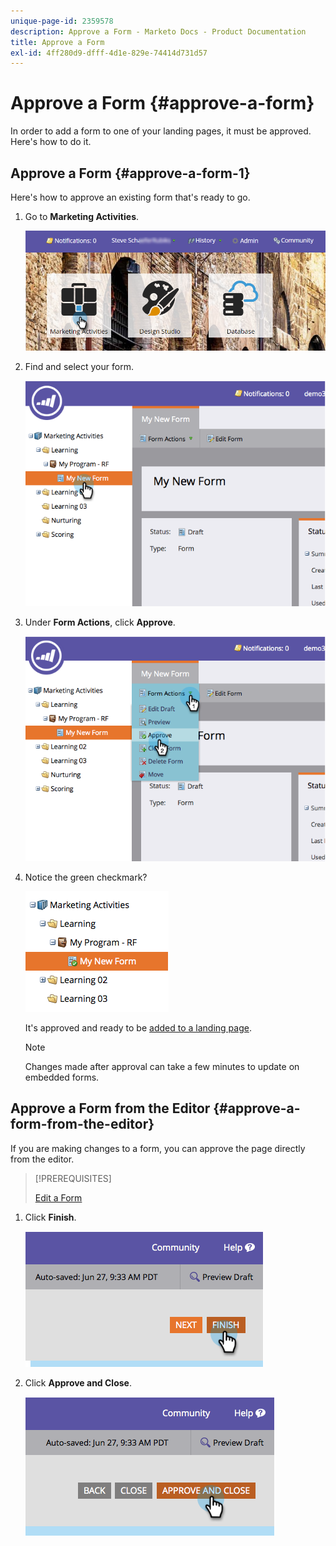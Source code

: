 ```yaml
---
unique-page-id: 2359578
description: Approve a Form - Marketo Docs - Product Documentation
title: Approve a Form
exl-id: 4ff280d9-dfff-4d1e-829e-74414d731d57
---
```

# Approve a Form {#approve-a-form}

In order to add a form to one of your landing pages, it must be approved. Here's how to do it.

## Approve a Form {#approve-a-form-1}

Here's how to approve an existing form that's ready to go.

1. Go to **Marketing Activities**.

   ![](assets/login-marketing-activities-7.png)

1. Find and select your form.

   ![](assets/image2014-9-15-17-3a49-3a40.png)

1. Under **Form Actions**, click **Approve**.

   ![](assets/image2014-9-15-17-3a49-3a47.png)

1. Notice the green checkmark?

   ![](assets/image2014-9-15-17-3a50-3a2.png)

   It's approved and ready to be [added to a landing page](/help/marketo/product-docs/demand-generation/landing-pages/understanding-landing-pages/approve-unapprove-or-delete-a-landing-page.md).

   >[!NOTE]
   >
   >Changes made after approval can take a few minutes to update on embedded forms.

## Approve a Form from the Editor {#approve-a-form-from-the-editor}

If you are making changes to a form, you can approve the page directly from the editor.

>[!PREREQUISITES]
>
>[Edit a Form](/help/marketo/product-docs/demand-generation/forms/form-actions/edit-a-form.md)

1. Click **Finish**.

   ![](assets/image2014-9-15-17-3a51-3a43.png)

1. Click **Approve and Close**.

   ![](assets/image2014-9-15-17-3a52-3a1.png)
